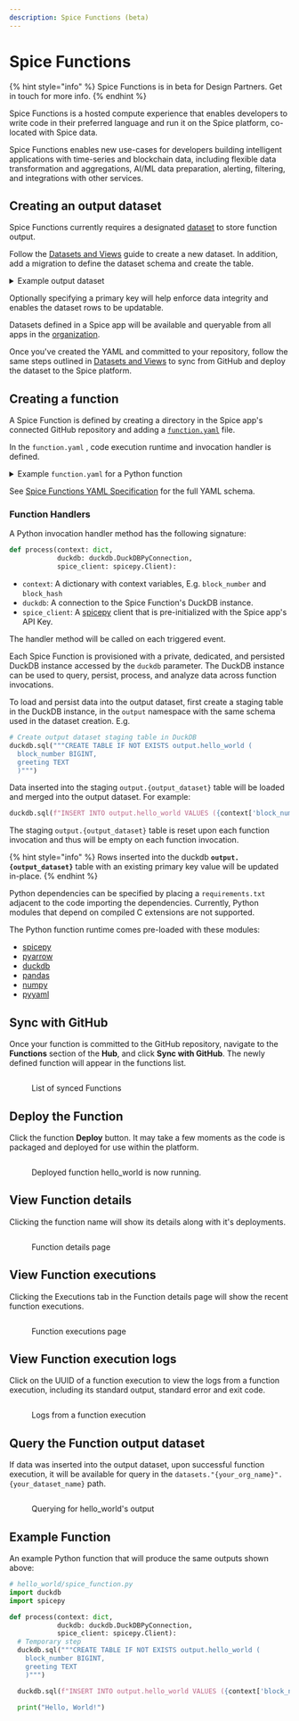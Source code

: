 ```yaml
---
description: Spice Functions (beta)
---
```


# Spice Functions

{% hint style="info" %}
Spice Functions is in beta for Design Partners. Get in touch for more info.
{% endhint %}

Spice Functions is a hosted compute experience that enables developers to write code in their preferred language and run it on the Spice platform, co-located with Spice data.

Spice Functions enables new use-cases for developers building intelligent applications with time-series and blockchain data, including flexible data transformation and aggregations, AI/ML data preparation, alerting, filtering, and integrations with other services.

## Creating an output dataset

Spice Functions currently requires a designated [dataset](datasets-beta.md) to store function output.

Follow the [Datasets and Views](datasets-beta.md) guide to create a new dataset. In addition, add a migration to define the dataset schema and create the table.

<details>

<summary>Example output dataset</summary>

```yaml
# .spice/datasets/hello_world.yml
name: hello_world
type: append
migrations:
  - name: create_table
    sql: |
      CREATE TABLE IF NOT EXISTS hello_world (
        block_number BIGINT PRIMARY KEY,
        greeting TEXT
      )
```

</details>

Optionally specifying a primary key will help enforce data integrity and enables the dataset rows to be updatable.

Datasets defined in a Spice app will be available and queryable from all apps in the [organization](../organizations.md).

Once you've created the YAML and committed to your repository, follow the same steps outlined in [Datasets and Views](datasets-beta.md) to sync from GitHub and deploy the dataset to the Spice platform.

## Creating a function

A Spice Function is defined by creating a directory in the Spice app's connected GitHub repository and adding a [`function.yaml`](../../reference/specifications/spice-functions-yaml-specification/) file.

In the `function.yaml` , code execution runtime and invocation handler is defined.

<details>

<summary>Example <code>function.yaml</code> for a Python function</summary>

```yaml
# hello_world/function.yaml
output_dataset: hello_world
# This will trigger the function to execute on every new Ethereum block.
triggers:
  - path: eth
# This selects the runtime that will execute your code.
runtime: python3.11
# For Python, handler is [script_name].[method]
# The below will invoke a method `process` in a file `spice_function.py`.
handler: spice_function.process
```

</details>

See [Spice Functions YAML Specification](../../reference/specifications/spice-functions-yaml-specification/) for the full YAML schema.

### Function Handlers

A Python invocation handler method has the following signature:

```python
def process(context: dict, 
            duckdb: duckdb.DuckDBPyConnection, 
            spice_client: spicepy.Client):
```

* `context`: A dictionary with context variables, E.g. `block_number` and `block_hash`
* `duckdb`: A connection to the Spice Function's DuckDB instance.
* `spice_client`: A [spicepy](https://github.com/spiceai/spicepy) client that is pre-initialized with the Spice app's API Key.

The handler method will be called on each triggered event.

Each Spice Function is provisioned with a private, dedicated, and persisted DuckDB instance accessed by the `duckdb` parameter. The DuckDB instance can be used to query, persist, process, and analyze data across function invocations.

To load and persist data into the output dataset, first create a staging table in the DuckDB instance, in the `output` namespace with the same schema used in the dataset creation. E.g.

```python
# Create output dataset staging table in DuckDB
duckdb.sql("""CREATE TABLE IF NOT EXISTS output.hello_world (
  block_number BIGINT,
  greeting TEXT
  )""")
```

Data inserted into the staging `output.{output_dataset}` table will be loaded and merged into the output dataset. For example:

```python
duckdb.sql(f"INSERT INTO output.hello_world VALUES ({context['block_number']}, 'Hello!')")
```

The staging `output.{output_dataset}` table is reset upon each function invocation and thus will be empty on each function invocation.

{% hint style="info" %}
Rows inserted into the duckdb **`output.{output_dataset}`** table with an existing primary key value will be updated in-place.
{% endhint %}

Python dependencies can be specified by placing a `requirements.txt` adjacent to the code importing the dependencies. Currently, Python modules that depend on compiled C extensions are not supported.

The Python function runtime comes pre-loaded with these modules:

* [spicepy](https://github.com/spiceai/spicepy)
* [pyarrow](https://pypi.org/project/pyarrow/)
* [duckdb](https://duckdb.org/docs/api/python/overview)
* [pandas](https://pypi.org/project/pandas/)
* [numpy](https://pypi.org/project/numpy/)
* [pyyaml](https://pypi.org/project/PyYAML/)

## Sync with GitHub

Once your function is committed to the GitHub repository, navigate to the **Functions** section of the **Hub**, and click **Sync with GitHub**. The newly defined function will appear in the functions list.

<figure><img src="../../.gitbook/assets/function_deploy.png" alt=""><figcaption><p>List of synced Functions</p></figcaption></figure>

## Deploy the Function

Click the function **Deploy** button. It may take a few moments as the code is packaged and deployed for use within the platform.

<figure><img src="../../.gitbook/assets/function_deployed.png" alt=""><figcaption><p>Deployed function hello_world is now running.</p></figcaption></figure>

## View Function details

Clicking the function name will show its details along with it's deployments.

<figure><img src="../../.gitbook/assets/function_details.png" alt=""><figcaption><p>Function details page</p></figcaption></figure>



## View Function executions

Clicking the Executions tab in the Function details page will show the recent function executions.

<figure><img src="../../.gitbook/assets/function_executions.png" alt=""><figcaption><p>Function executions page</p></figcaption></figure>

## View Function execution logs

Click on the UUID of a function execution to view the logs from a function execution, including its standard output, standard error and exit code.

<figure><img src="../../.gitbook/assets/function_execution_logs.png" alt=""><figcaption><p>Logs from a function execution</p></figcaption></figure>

## Query the Function output dataset

If data was inserted into the output dataset, upon successful function execution, it will be available for query in the `datasets."{your_org_name}".{your_dataset_name}` path.

<figure><img src="../../.gitbook/assets/function_output_query.png" alt=""><figcaption><p>Querying for hello_world's output</p></figcaption></figure>

## Example Function

An example Python function that will produce the same outputs shown above:

```python
# hello_world/spice_function.py
import duckdb
import spicepy

def process(context: dict, 
            duckdb: duckdb.DuckDBPyConnection, 
            spice_client: spicepy.Client):
  # Temporary step
  duckdb.sql("""CREATE TABLE IF NOT EXISTS output.hello_world (
    block_number BIGINT,
    greeting TEXT
    )""")

  duckdb.sql(f"INSERT INTO output.hello_world VALUES ({context['block_number']}, 'Hello!')")

  print("Hello, World!")
```
